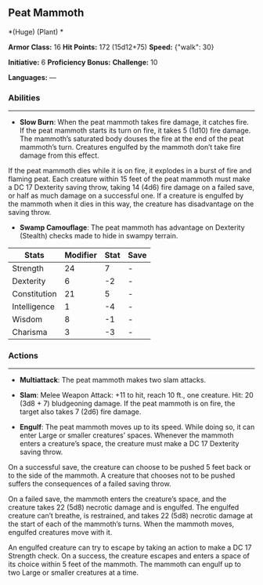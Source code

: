 ## Peat Mammoth
*(Huge) (Plant) *

**Armor Class:** 16
**Hit Points:** 172 (15d12+75)
**Speed:** {"walk": 30}

**Initiative:** 6
**Proficiency Bonus:**
**Challenge:** 10

**Languages:** —

### Abilities
 --- 
- **Slow Burn**: When the peat mammoth takes fire damage, it catches fire. If the peat mammoth starts its turn on fire, it takes 5 (1d10) fire damage. The mammoth’s saturated body douses the fire at the end of the peat mammoth’s turn. Creatures engulfed by the mammoth don’t take fire damage from this effect.

If the peat mammoth dies while it is on fire, it explodes in a burst of fire and flaming peat. Each creature within 15 feet of the peat mammoth must make a DC 17 Dexterity saving throw, taking 14 (4d6) fire damage on a failed save, or half as much damage on a successful one. If a creature is engulfed by the mammoth when it dies in this way, the creature has disadvantage on the saving throw.

- **Swamp Camouflage**: The peat mammoth has advantage on Dexterity (Stealth) checks made to hide in swampy terrain.



| Stats | Modifier | Stat | Save
| ---- | ---- | ---- | ---- |
| Strength | 24 | 7 | - |
| Dexterity | 6 | -2 | - |
| Constitution | 21 | 5 | - |
| Intelligence | 1 | -4 | - |
| Wisdom | 8 | -1 | - |
| Charisma | 3 | -3 | - |

### Actions
 --- 
- **Multiattack**: The peat mammoth makes two slam attacks.

- **Slam**: Melee Weapon Attack: +11 to hit, reach 10 ft., one creature. Hit: 20 (3d8 + 7) bludgeoning damage. If the peat mammoth is on fire, the target also takes 7 (2d6) fire damage.

- **Engulf**: The peat mammoth moves up to its speed. While doing so, it can enter Large or smaller creatures’ spaces. Whenever the mammoth enters a creature’s space, the creature must make a DC 17 Dexterity saving throw.

On a successful save, the creature can choose to be pushed 5 feet back or to the side of the mammoth. A creature that chooses not to be pushed suffers the consequences of a failed saving throw.

On a failed save, the mammoth enters the creature’s space, and the creature takes 22 (5d8) necrotic damage and is engulfed. The engulfed creature can’t breathe, is restrained, and takes 22 (5d8) necrotic damage at the start of each of the mammoth’s turns. When the mammoth moves, engulfed creatures move with it.

An engulfed creature can try to escape by taking an action to make a DC 17 Strength check. On a success, the creature escapes and enters a space of its choice within 5 feet of the mammoth. The mammoth can engulf up to two Large or smaller creatures at a time.

